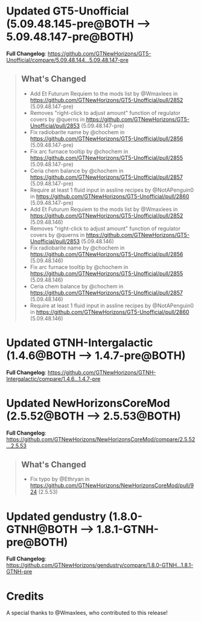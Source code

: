# Updated GT5-Unofficial (5.09.48.145-pre@BOTH --> 5.09.48.147-pre@BOTH)
**Full Changelog**: https://github.com/GTNewHorizons/GT5-Unofficial/compare/5.09.48.144...5.09.48.147-pre
>## What's Changed
> * Add Et Futurum Requiem to the mods list by @Wmaxlees in https://github.com/GTNewHorizons/GT5-Unofficial/pull/2852 (5.09.48.147-pre)
> * Removes "right-click to adjust amount" function of regulator covers by @querns in https://github.com/GTNewHorizons/GT5-Unofficial/pull/2853 (5.09.48.147-pre)
> * Fix radiobarite name by @chochem in https://github.com/GTNewHorizons/GT5-Unofficial/pull/2856 (5.09.48.147-pre)
> * Fix arc furnace tooltip by @chochem in https://github.com/GTNewHorizons/GT5-Unofficial/pull/2855 (5.09.48.147-pre)
> * Ceria chem balance by @chochem in https://github.com/GTNewHorizons/GT5-Unofficial/pull/2857 (5.09.48.147-pre)
> * Require at least 1 fluid input in assline recipes by @NotAPenguin0 in https://github.com/GTNewHorizons/GT5-Unofficial/pull/2860 (5.09.48.147-pre)
> * Add Et Futurum Requiem to the mods list by @Wmaxlees in https://github.com/GTNewHorizons/GT5-Unofficial/pull/2852 (5.09.48.146)
> * Removes "right-click to adjust amount" function of regulator covers by @querns in https://github.com/GTNewHorizons/GT5-Unofficial/pull/2853 (5.09.48.146)
> * Fix radiobarite name by @chochem in https://github.com/GTNewHorizons/GT5-Unofficial/pull/2856 (5.09.48.146)
> * Fix arc furnace tooltip by @chochem in https://github.com/GTNewHorizons/GT5-Unofficial/pull/2855 (5.09.48.146)
> * Ceria chem balance by @chochem in https://github.com/GTNewHorizons/GT5-Unofficial/pull/2857 (5.09.48.146)
> * Require at least 1 fluid input in assline recipes by @NotAPenguin0 in https://github.com/GTNewHorizons/GT5-Unofficial/pull/2860 (5.09.48.146)
>

# Updated GTNH-Intergalactic (1.4.6@BOTH --> 1.4.7-pre@BOTH)
**Full Changelog**: https://github.com/GTNewHorizons/GTNH-Intergalactic/compare/1.4.6...1.4.7-pre

# Updated NewHorizonsCoreMod (2.5.52@BOTH --> 2.5.53@BOTH)
**Full Changelog**: https://github.com/GTNewHorizons/NewHorizonsCoreMod/compare/2.5.52...2.5.53
>## What's Changed
> * Fix typo by @Ethryan in https://github.com/GTNewHorizons/NewHorizonsCoreMod/pull/924 (2.5.53)
>

# Updated gendustry (1.8.0-GTNH@BOTH --> 1.8.1-GTNH-pre@BOTH)
**Full Changelog**: https://github.com/GTNewHorizons/gendustry/compare/1.8.0-GTNH...1.8.1-GTNH-pre

# Credits
A special thanks to @Wmaxlees, who contributed to this release!